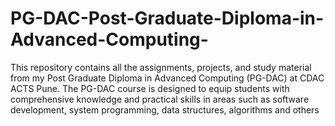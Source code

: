 # PG-DAC-Post-Graduate-Diploma-in-Advanced-Computing-
This repository contains all the assignments, projects, and study material from my Post Graduate Diploma in Advanced Computing (PG-DAC) at CDAC ACTS Pune. The PG-DAC course is designed to equip students with comprehensive knowledge and practical skills in areas such as software development, system programming, data structures, algorithms and others
